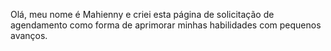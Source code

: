 
Olá, meu nome é Mahienny e criei esta página de solicitação de agendamento como forma de aprimorar minhas habilidades com pequenos avanços.


